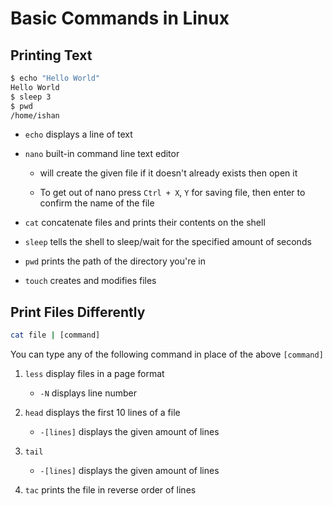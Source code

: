 # Basic Commands in Linux

## Printing Text

```bash
$ echo "Hello World"
Hello World
$ sleep 3
$ pwd
/home/ishan
```

- `echo` displays a line of text

- `nano` built-in command line text editor

  - will create the given file if it doesn't already exists then open it

  - To get out of nano press `Ctrl + X`, `Y` for saving file, then enter to confirm
  the name of the file

- `cat` concatenate files and prints their contents on the shell

- `sleep` tells the shell to sleep/wait for the specified amount of seconds

- `pwd` prints the path of the directory you're in

- `touch` creates and modifies files

## Print Files Differently

```bash
cat file | [command]
```

You can type any of the following command in place of the above `[command]`

1. `less` display files in a page format

    - `-N` displays line number

2. `head` displays the first 10 lines of a file

    - `-[lines]` displays the given amount of lines

3. `tail`

    - `-[lines]` displays the given amount of lines

4. `tac` prints the file in reverse order of lines
